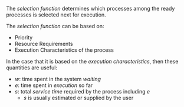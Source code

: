 The *selection function* determines which processes among the ready processes is selected next for execution.

The *selection function* can be based on: 
- Priority 
- Resource Requirements 
- Execution Characteristics of the process 

In the case that it is based on the *execution characteristics*, then these quantities are useful: 
- $w$:  time spent in the system *waiting*
- $e$:  time spent in *execution* so far 
- $s$:  total *service time* required by the process including $e$
	- $s$ is usually estimated or supplied by the user 

